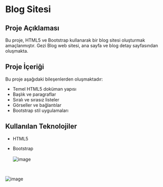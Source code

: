 # Blog Sitesi
## Proje Açıklaması
 Bu proje, HTML5 ve Bootstrap kullanarak bir blog sitesi oluşturmak amaçlanmıştır. Gezi Blog web sitesi, ana sayfa ve blog detay sayfasından oluşmakta.
## Proje İçeriği 
Bu proje aşağıdaki bileşenlerden oluşmaktadır: 
- Temel HTML5 doküman yapısı
- Başlık ve paragraflar
- Sıralı ve sırasız listeler
- Görseller ve bağlantılar
- Bootstrap stil uygulamaları 
## Kullanılan Teknolojiler
- HTML5
- Bootstrap
   <br>
  <br>
![image](https://github.com/user-attachments/assets/50e1bc5d-b8bd-4b68-9458-07ca6cb2db71)



  <br/> 
  
 ![image](https://github.com/user-attachments/assets/7ab9c540-c870-48a6-82d2-0151e93f769c)

